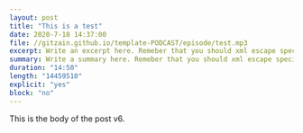 ```yaml
---
layout: post
title: "This is a test"
date: 2020-7-18 14:37:00
file: //gitzain.github.io/template-PODCAST/episode/test.mp3
excerpt: Write an excerpt here. Remeber that you should xml escape special characters.
summary: Write a summary here. Remeber that you should xml escape special characters.
duration: "14:50"
length: "14459510"
explicit: "yes"
block: "no"
---
```


This is the body of the post v6.